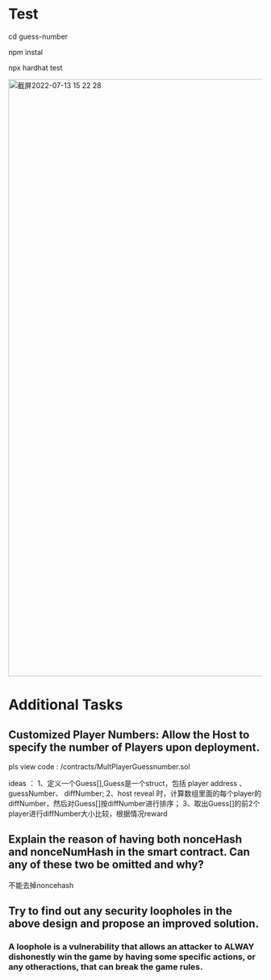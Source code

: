 # Test

cd guess-number

npm instal

npx hardhat test


<img width="1183" alt="截屏2022-07-13 15 22 28" src="https://user-images.githubusercontent.com/104058212/178675370-ab1e8707-41ba-4e24-a906-974a68103aad.png">


# Additional Tasks

## Customized Player Numbers: Allow the Host to specify the number of Players upon deployment.

 pls view code : /contracts/MultPlayerGuessnumber.sol

 ideas ： 
    1、定义一个Guess[],Guess是一个struct，包括 player address 、guessNumber、 diffNumber;
    2、host reveal 时，计算数组里面的每个player的diffNumber，然后对Guess[]按diffNumber进行排序；
    3、取出Guess[]的前2个player进行diffNumber大小比较，根据情况reward

## Explain the reason of having both nonceHash and nonceNumHash in the smart contract. Can any of these two be omitted and why?

 不能去掉noncehash
 
## Try to find out any security loopholes in the above design and propose an improved solution.
        
### A loophole is a vulnerability that allows an attacker to ALWAY dishonestly win the game by having some specific actions, or any otheractions, that can break the game rules.
